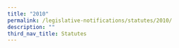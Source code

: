 ```yaml
---
title: "2010"
permalink: /legislative-notifications/statutes/2010/
description: ""
third_nav_title: Statutes
---
```

